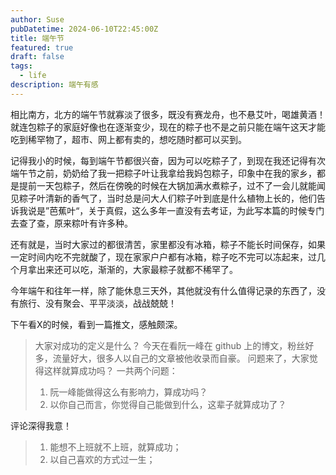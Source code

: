 ```yaml
---
author: Suse
pubDatetime: 2024-06-10T22:45:00Z
title: 端午节
featured: true
draft: false
tags:
  - life
description: 端午有感
---
```


相比南方，北方的端午节就寡淡了很多，既没有赛龙舟，也不悬艾叶，喝雄黄酒！就连包粽子的家庭好像也在逐渐变少，现在的粽子也不是之前只能在端午这天才能吃到稀罕物了，超市、网上都有卖的，想吃随时都可以买到。

记得我小的时候，每到端午节都很兴奋，因为可以吃粽子了，到现在我还记得有次端午节之前，奶奶给了我一把粽子叶让我拿给我妈包粽子，印象中在我的家乡，都是提前一天包粽子，然后在傍晚的时候在大锅加满水煮粽子，过不了一会儿就能闻见粽子叶清新的香气了，当时总是问大人们粽子叶到底是什么植物上长的，他们告诉我说是”芭蕉叶“，关于真假，这么多年一直没有去考证，为此写本篇的时候专门去查了查，原来粽叶有许多种。

还有就是，当时大家过的都很清苦，家里都没有冰箱，粽子不能长时间保存，如果一定时间内吃不完就酸了，现在家家户户都有冰箱，粽子吃不完可以冻起来，过几个月拿出来还可以吃，渐渐的，大家最粽子就都不稀罕了。

今年端午和往年一样，除了能休息三天外，其他就没有什么值得记录的东西了，没有旅行、没有聚会、平平淡淡，战战兢兢！

下午看X的时候，看到一篇推文，感触颇深。

> 大家对成功的定义是什么？ 
> 今天在看阮一峰在 github 上的博文，粉丝好多，流量好大，很多人以自己的文章被他收录而自豪。 
> 问题来了，大家觉得这样就算成功吗？
>  一共两个问题： 
>  1. 阮一峰能做得这么有影响力，算成功吗？
>  2. 以你自己而言，你觉得自己能做到什么，这辈子就算成功了？

评论深得我意！

> 1. 能想不上班就不上班，就算成功；
> 2. 以自己喜欢的方式过一生；